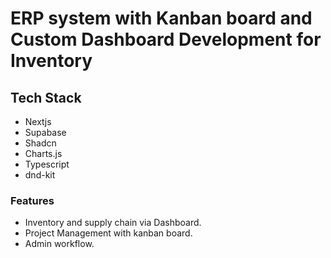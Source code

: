 # ERP system with Kanban board and Custom Dashboard Development for Inventory

## Tech Stack
   
   - Nextjs
   - Supabase
   - Shadcn
   - Charts.js
   - Typescript
   - dnd-kit

### Features
   - Inventory and supply chain via Dashboard.
   - Project Management with kanban board.
   - Admin workflow.